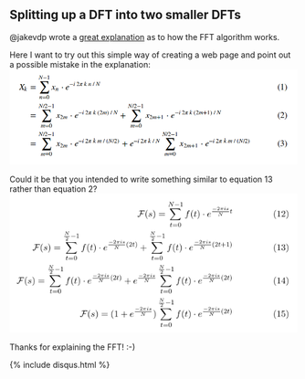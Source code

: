 ## Splitting up a DFT into two smaller DFTs

@jakevdp wrote a [great explanation](http://jakevdp.github.io/blog/2013/08/28/understanding-the-fft/) as to how the FFT algorithm works.

Here I want to try out this simple way of creating a web page and point out a possible mistake in the explanation:
![Image](image.png)

Could it be that you intended to write something similar to equation 13 rather than equation 2?
![Image](picture2.png)

Thanks for explaining the FFT!    :-)

{% include disqus.html %}
